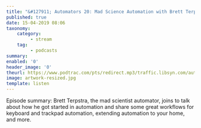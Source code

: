 ```yaml
---
title: "&#127911; Automators 20: Mad Science Automation with Brett Terpstra"
published: true
date: 15-04-2019 08:06
taxonomy:
    category:
         - stream
    tag:
         - podcasts
summary:
enabled: '0'
header_image: '0'
theurl: https://www.podtrac.com/pts/redirect.mp3/traffic.libsyn.com/automatorsrelay/automators020.mp3
image: artwork-resized.jpg
template: listen
---
```

 
Episode summary: Brett Terpstra, the mad scientist automator, joins to talk about how he got started in automation and share some great workflows for keyboard and trackpad automation, extending automation to your home, and more.
